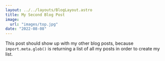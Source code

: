 ```yaml
---
layout: ../../layouts/BlogLayout.astro
title: My Second Blog Post
image:
  url: "images/top.jpg"
date: "2022-08-08"
---
```


This post should show up with my other blog posts, because `import.meta.glob()` is returning a list of all my posts in order to create my list.
